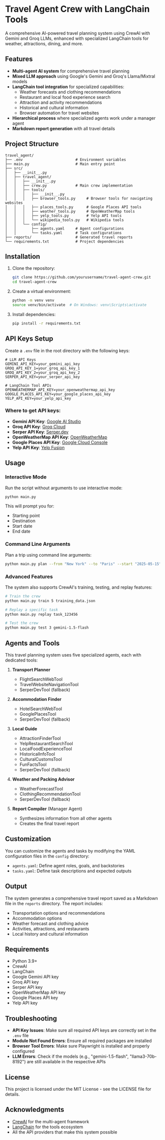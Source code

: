 # Travel Agent Crew with LangChain Tools

A comprehensive AI-powered travel planning system using CrewAI with Gemini and Groq LLMs, enhanced with specialized LangChain tools for weather, attractions, dining, and more.

## Features

- **Multi-agent AI system** for comprehensive travel planning
- **Mixed LLM approach** using Google's Gemini and Groq's Llama/Mixtral models
- **LangChain tool integration** for specialized capabilities:
  - Weather forecasts and clothing recommendations
  - Restaurant and local food experience search
  - Attraction and activity recommendations
  - Historical and cultural information
  - Browser automation for travel websites
- **Hierarchical process** where specialized agents work under a manager agent
- **Markdown report generation** with all travel details

## Project Structure

```
travel_agent/
├── .env                        # Environment variables
├── main.py                     # Main entry point
├── src/
│   ├── __init__.py
│   ├── travel_agent/
│   │   ├── __init__.py
│   │   ├── crew.py             # Main crew implementation
│   │   ├── tools/
│   │   │   ├── __init__.py
│   │   │   ├── browser_tools.py     # Browser tools for navigating websites
│   │   │   ├── places_tools.py      # Google Places API tools
│   │   │   ├── weather_tools.py     # OpenWeatherMap tools
│   │   │   ├── yelp_tools.py        # Yelp API tools
│   │   │   └── wikipedia_tools.py   # Wikipedia tools
│   │   └── config/
│   │       ├── agents.yaml     # Agent configurations
│   │       └── tasks.yaml      # Task configurations
├── reports/                    # Generated travel reports
└── requirements.txt            # Project dependencies
```

## Installation

1. Clone the repository:
   ```bash
   git clone https://github.com/yourusername/travel-agent-crew.git
   cd travel-agent-crew
   ```

2. Create a virtual environment:
   ```bash
   python -m venv venv
   source venv/bin/activate  # On Windows: venv\Scripts\activate
   ```

3. Install dependencies:
   ```bash
   pip install -r requirements.txt
   ```

## API Keys Setup

Create a `.env` file in the root directory with the following keys:

```
# LLM API Keys
GEMINI_API_KEY=your_gemini_api_key
GROQ_API_KEY_1=your_groq_api_key_1
GROQ_API_KEY_2=your_groq_api_key_2
SERPER_API_KEY=your_serper_api_key

# LangChain Tool APIs
OPENWEATHERMAP_API_KEY=your_openweathermap_api_key
GOOGLE_PLACES_API_KEY=your_google_places_api_key
YELP_API_KEY=your_yelp_api_key
```

### Where to get API keys:

- **Gemini API Key**: [Google AI Studio](https://makersuite.google.com/app/apikey)
- **Groq API Key**: [Groq Cloud](https://console.groq.com/keys)
- **Serper API Key**: [Serper.dev](https://serper.dev)
- **OpenWeatherMap API Key**: [OpenWeatherMap](https://openweathermap.org/api)
- **Google Places API Key**: [Google Cloud Console](https://console.cloud.google.com/)
- **Yelp API Key**: [Yelp Fusion](https://www.yelp.com/developers/documentation/v3/authentication)

## Usage

### Interactive Mode

Run the script without arguments to use interactive mode:

```bash
python main.py
```

This will prompt you for:
- Starting point
- Destination
- Start date
- End date

### Command Line Arguments

Plan a trip using command line arguments:

```bash
python main.py plan --from "New York" --to "Paris" --start "2025-05-15" --end "2025-05-25"
```

### Advanced Features

The system also supports CrewAI's training, testing, and replay features:

```bash
# Train the crew
python main.py train 5 training_data.json

# Replay a specific task
python main.py replay task_123456

# Test the crew
python main.py test 3 gemini-1.5-flash
```

## Agents and Tools

This travel planning system uses five specialized agents, each with dedicated tools:

1. **Transport Planner**
   - FlightSearchWebTool
   - TravelWebsiteNavigationTool
   - SerperDevTool (fallback)

2. **Accommodation Finder**
   - HotelSearchWebTool
   - GooglePlacesTool
   - SerperDevTool (fallback)

3. **Local Guide**
   - AttractionFinderTool
   - YelpRestaurantSearchTool
   - LocalFoodExperienceTool
   - HistoricalInfoTool
   - CulturalCustomsTool
   - FunFactsTool
   - SerperDevTool (fallback)

4. **Weather and Packing Advisor**
   - WeatherForecastTool
   - ClothingRecommendationTool
   - SerperDevTool (fallback)

5. **Report Compiler** (Manager Agent)
   - Synthesizes information from all other agents
   - Creates the final travel report

## Customization

You can customize the agents and tasks by modifying the YAML configuration files in the `config` directory:

- `agents.yaml`: Define agent roles, goals, and backstories
- `tasks.yaml`: Define task descriptions and expected outputs

## Output

The system generates a comprehensive travel report saved as a Markdown file in the `reports` directory. The report includes:

- Transportation options and recommendations
- Accommodation options
- Weather forecast and clothing advice
- Activities, attractions, and restaurants
- Local history and cultural information

## Requirements

- Python 3.9+
- CrewAI
- LangChain
- Google Gemini API key
- Groq API key
- Serper API key
- OpenWeatherMap API key
- Google Places API key
- Yelp API key

## Troubleshooting

- **API Key Issues**: Make sure all required API keys are correctly set in the `.env` file
- **Module Not Found Errors**: Ensure all required packages are installed
- **Browser Tool Errors**: Make sure Playwright is installed and properly configured
- **LLM Errors**: Check if the models (e.g., "gemini-1.5-flash", "llama3-70b-8192") are still available in the respective APIs

## License

This project is licensed under the MIT License - see the LICENSE file for details.

## Acknowledgments

- [CrewAI](https://www.crewai.com/) for the multi-agent framework
- [LangChain](https://www.langchain.com/) for the tools ecosystem
- All the API providers that make this system possible